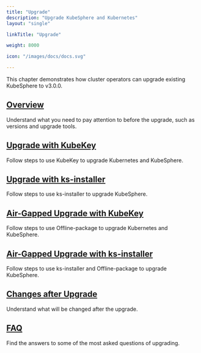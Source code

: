 ```yaml
---
title: "Upgrade"
description: "Upgrade KubeSphere and Kubernetes"
layout: "single"

linkTitle: "Upgrade"

weight: 8000

icon: "/images/docs/docs.svg"

---
```


This chapter demonstrates how cluster operators can upgrade existing KubeSphere to v3.0.0.

## [Overview](../upgrade/upgrade-overview/)

Understand what you need to pay attention to before the upgrade, such as versions and upgrade tools.

## [Upgrade with KubeKey](../upgrade/upgrade-with-kubekey/)

Follow steps to use KubeKey to upgrade Kubernetes and KubeSphere.

## [Upgrade with ks-installer](../upgrade/upgrade-with-ks-installer/)

Follow steps to use ks-installer to upgrade KubeSphere.

## [Air-Gapped Upgrade with KubeKey](../upgrade/air-gapped-upgrade-with-kubekey/)

Follow steps to use Offline-package to upgrade Kubernetes and KubeSphere.

## [Air-Gapped Upgrade with ks-installer](../upgrade/air-gapped-upgrade-with-ks-installer/)

Follow steps to use ks-installer and Offline-package to upgrade KubeSphere.

## [Changes after Upgrade](../upgrade/what-changed/)

Understand what will be changed after the upgrade.

## [FAQ](../upgrade/upgrade-faq/)

Find the answers to some of the most asked questions of upgrading.